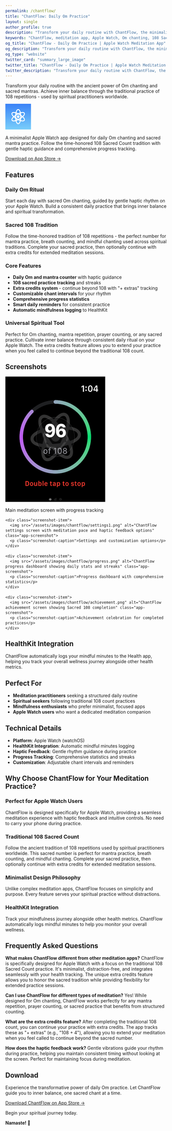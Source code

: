 ```yaml
---
permalink: /chantflow/
title: "ChantFlow: Daily Om Practice"
layout: single
author_profile: true
description: "Transform your daily routine with ChantFlow, the minimalist Apple Watch meditation app for Om chanting and 108 Sacred Count practice. Features haptic guidance, HealthKit integration, and spiritual mindfulness tracking."
keywords: "ChantFlow, meditation app, Apple Watch, Om chanting, 108 Sacred Count, mindfulness, spiritual practice, haptic feedback, HealthKit, watchOS, meditation timer, mantra practice, daily ritual"
og_title: "ChantFlow - Daily Om Practice | Apple Watch Meditation App"
og_description: "Transform your daily routine with ChantFlow, the minimalist Apple Watch meditation app for Om chanting and 108 Sacred Count practice."
og_type: "website"
twitter_card: "summary_large_image"
twitter_title: "ChantFlow - Daily Om Practice | Apple Watch Meditation App"
twitter_description: "Transform your daily routine with ChantFlow, the minimalist Apple Watch meditation app for Om chanting and 108 Sacred Count practice."
---
```

Transform your daily routine with the ancient power of Om chanting and sacred mantras. Achieve inner balance through the traditional practice of 108 repetitions - used by spiritual practitioners worldwide.

<div class="app-entry">
  <div class="container">
    <div class="image">
      <img src="/assets/images/app-icons/chantflow-icon.png" alt="ChantFlow - Meditation and chanting app for Apple Watch" title="ChantFlow - Daily Om Practice">
    </div>
    <div class="text">
      <p>A minimalist Apple Watch app designed for daily Om chanting and sacred mantra practice. Follow the time-honored 108 Sacred Count tradition with gentle haptic guidance and comprehensive progress tracking.</p>
      <a href="https://apps.apple.com/us/app/chantflow-daily-om-practice/id6633438828" class="app-store-link">Download on App Store →</a>
    </div>
  </div>
</div>

## Features

### Daily Om Ritual
Start each day with sacred Om chanting, guided by gentle haptic rhythm on your Apple Watch. Build a consistent daily practice that brings inner balance and spiritual transformation.

### Sacred 108 Tradition
Follow the time-honored tradition of 108 repetitions - the perfect number for mantra practice, breath counting, and mindful chanting used across spiritual traditions. Complete your sacred practice, then optionally continue with extra credits for extended meditation sessions.

### Core Features
- **Daily Om and mantra counter** with haptic guidance
- **108 sacred practice tracking** and streaks
- **Extra credits system** - continue beyond 108 with "+ extras" tracking
- **Customizable chant intervals** for your rhythm
- **Comprehensive progress statistics**
- **Smart daily reminders** for consistent practice
- **Automatic mindfulness logging** to HealthKit

### Universal Spiritual Tool
Perfect for Om chanting, mantra repetition, prayer counting, or any sacred practice. Cultivate inner balance through consistent daily ritual on your Apple Watch. The extra credits feature allows you to extend your practice when you feel called to continue beyond the traditional 108 count.

## Screenshots

<div class="screenshot-gallery">
  <div class="screenshot-row">
    <div class="screenshot-item">
      <img src="/assets/images/chantflow/main-screen.png" alt="ChantFlow main meditation screen showing progress ring and 108 count" class="app-screenshot">
      <p class="screenshot-caption">Main meditation screen with progress tracking</p>
    </div>
    
    <div class="screenshot-item">
      <img src="/assets/images/chantflow/settings1.png" alt="ChantFlow settings screen with meditation pace and haptic feedback options" class="app-screenshot">
      <p class="screenshot-caption">Settings and customization options</p>
    </div>
    
    <div class="screenshot-item">
      <img src="/assets/images/chantflow/progress.png" alt="ChantFlow progress dashboard showing daily stats and streaks" class="app-screenshot">
      <p class="screenshot-caption">Progress dashboard with comprehensive statistics</p>
    </div>
    
    <div class="screenshot-item">
      <img src="/assets/images/chantflow/achievement.png" alt="ChantFlow achievement screen showing Sacred 108 completion" class="app-screenshot">
      <p class="screenshot-caption">Achievement celebration for completed practices</p>
    </div>
  </div>
</div>

## HealthKit Integration

ChantFlow automatically logs your mindful minutes to the Health app, helping you track your overall wellness journey alongside other health metrics.

## Perfect For

- **Meditation practitioners** seeking a structured daily routine
- **Spiritual seekers** following traditional 108 count practices
- **Mindfulness enthusiasts** who prefer minimalist, focused apps
- **Apple Watch users** who want a dedicated meditation companion

## Technical Details

- **Platform**: Apple Watch (watchOS)
- **HealthKit Integration**: Automatic mindful minutes logging
- **Haptic Feedback**: Gentle rhythm guidance during practice
- **Progress Tracking**: Comprehensive statistics and streaks
- **Customization**: Adjustable chant intervals and reminders

## Why Choose ChantFlow for Your Meditation Practice?

### Perfect for Apple Watch Users
ChantFlow is designed specifically for Apple Watch, providing a seamless meditation experience with haptic feedback and intuitive controls. No need to carry your phone during practice.

### Traditional 108 Sacred Count
Follow the ancient tradition of 108 repetitions used by spiritual practitioners worldwide. This sacred number is perfect for mantra practice, breath counting, and mindful chanting. Complete your sacred practice, then optionally continue with extra credits for extended meditation sessions.

### Minimalist Design Philosophy
Unlike complex meditation apps, ChantFlow focuses on simplicity and purpose. Every feature serves your spiritual practice without distractions.

### HealthKit Integration
Track your mindfulness journey alongside other health metrics. ChantFlow automatically logs mindful minutes to help you monitor your overall wellness.

## Frequently Asked Questions

**What makes ChantFlow different from other meditation apps?**
ChantFlow is specifically designed for Apple Watch with a focus on the traditional 108 Sacred Count practice. It's minimalist, distraction-free, and integrates seamlessly with your health tracking. The unique extra credits feature allows you to honor the sacred tradition while providing flexibility for extended practice sessions.

**Can I use ChantFlow for different types of meditation?**
Yes! While designed for Om chanting, ChantFlow works perfectly for any mantra repetition, prayer counting, or sacred practice that benefits from structured counting.

**What are the extra credits feature?**
After completing the traditional 108 count, you can continue your practice with extra credits. The app tracks these as "+ extras" (e.g., "108 + 4"), allowing you to extend your meditation when you feel called to continue beyond the sacred number.

**How does the haptic feedback work?**
Gentle vibrations guide your rhythm during practice, helping you maintain consistent timing without looking at the screen. Perfect for maintaining focus during meditation.

## Download

Experience the transformative power of daily Om practice. Let ChantFlow guide you to inner balance, one sacred chant at a time.

<a href="https://apps.apple.com/us/app/chantflow-daily-om-practice/id6633438828" class="app-store-link">Download ChantFlow on App Store →</a>

Begin your spiritual journey today.

**Namaste! 🙏**

<!-- Schema.org markup for software application -->
<script type="application/ld+json">
{
  "@context": "https://schema.org",
  "@type": "SoftwareApplication",
  "name": "ChantFlow - Daily Om Practice",
  "alternateName": "ChantFlow",
  "operatingSystem": "watchOS",
  "applicationCategory": "LifestyleApplication",
  "applicationSubCategory": "MeditationApp",
  "offers": {
    "@type": "Offer",
    "url": "https://apps.apple.com/us/app/chantflow-daily-om-practice/id[APP_STORE_ID]",
    "price": "0",
    "priceCurrency": "USD",
    "availability": "https://schema.org/InStock"
  },
  "description": "Transform your daily routine with the ancient power of Om chanting and sacred mantras. Achieve inner balance through the traditional practice of 108 repetitions - used by spiritual practitioners worldwide.",
  "featureList": [
    "Daily Om and mantra counter with haptic guidance",
    "108 sacred practice tracking and streaks",
    "Extra credits system for extended practice sessions",
    "Customizable chant intervals for your rhythm",
    "Comprehensive progress statistics",
    "Smart daily reminders for consistent practice",
    "Automatic mindfulness logging to HealthKit"
  ],
  "keywords": "meditation, Apple Watch, Om chanting, 108 Sacred Count, mindfulness, spiritual practice, haptic feedback, HealthKit, watchOS, meditation timer, mantra practice, daily ritual",
  "author": {
    "@type": "Person",
    "name": "Ravi Shankar"
  },
  "publisher": {
    "@type": "Person",
    "name": "Ravi Shankar"
  },
  "aggregateRating": {
    "@type": "AggregateRating",
    "ratingValue": "4.5",
    "ratingCount": "1"
  },
  "screenshot": [
    "/assets/images/chantflow/main-screen.png",
    "/assets/images/chantflow/settings.png",
    "/assets/images/chantflow/progress.png",
    "/assets/images/chantflow/achievement.png"
  ]
}
</script>

<!-- Additional Schema.org markup for FAQ -->
<script type="application/ld+json">
{
  "@context": "https://schema.org",
  "@type": "FAQPage",
  "mainEntity": [
    {
      "@type": "Question",
      "name": "What is ChantFlow?",
      "acceptedAnswer": {
        "@type": "Answer",
        "text": "ChantFlow is a minimalist Apple Watch meditation app designed for daily Om chanting and sacred mantra practice, following the time-honored 108 Sacred Count tradition."
      }
    },
    {
      "@type": "Question", 
      "name": "What is the 108 Sacred Count tradition?",
      "acceptedAnswer": {
        "@type": "Answer",
        "text": "The 108 Sacred Count is a traditional practice used across spiritual traditions for mantra practice, breath counting, and mindful chanting. It's considered the perfect number for spiritual practices."
      }
    },
    {
      "@type": "Question",
      "name": "Does ChantFlow integrate with HealthKit?",
      "acceptedAnswer": {
        "@type": "Answer", 
        "text": "Yes, ChantFlow automatically logs your mindful minutes to the Health app, helping you track your overall wellness journey alongside other health metrics."
      }
    }
  ]
}
</script> 
